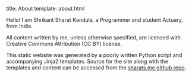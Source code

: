 title: About
template: about.html

Hello! I am Shrikant Sharat Kandula, a Programmer and student Actuary, from India.

All content written by me, unless otherwise specified, are licensed with Creative Commons
Attribution (CC BY) license.

This static website was generated by a poorly written Python script and accompanying Jinja2
templates. Source for the site along with the templates and content can be accessed from the
[sharats.me github repo](https://github.com/sharat87/sharats.me).
